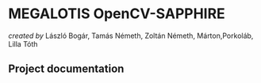 **MEGALOTIS OpenCV-SAPPHIRE**
======
_created by_ László Bogár, Tamás Németh, Zoltán Németh, Márton,Porkoláb, Lilla Tóth

## **Project documentation**

